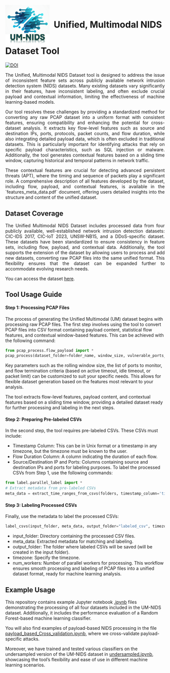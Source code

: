 # <img src="/logo.png" width="140" valign="middle"  />&nbsp; Unified, Multimodal NIDS Dataset Tool

<meta name="google-site-verification" content="5WK343ADbdgrsx0UqyrJwGNjU5xKzLWjmNP7f502qWo" />

[![DOI](https://zenodo.org/badge/524051176.svg)](https://zenodo.org/badge/latestdoi/524051176)

<p align="justify"> The Unified, Multimodal NIDS Dataset tool is designed to address the issue of inconsistent feature sets across publicly available network intrusion detection system (NIDS) datasets. Many existing datasets vary significantly in their features, have inconsistent labeling, and often exclude crucial payload and contextual information, limiting the effectiveness of machine learning-based models. </p>

<p align="justify"> Our tool resolves these challenges by providing a standardized method for converting any raw PCAP dataset into a uniform format with consistent features, ensuring compatibility and enhancing the potential for cross-dataset analysis. It extracts key flow-level features such as source and destination IPs, ports, protocols, packet counts, and flow duration, while also integrating detailed payload data, which is often excluded in traditional datasets. This is particularly important for identifying attacks that rely on specific payload characteristics, such as SQL injection or malware. Additionally, the tool generates contextual features based on a sliding time window, capturing historical and temporal patterns in network traffic. </p>

<p align="justify"> These contextual features are crucial for detecting advanced persistent threats (APT), where the timing and sequence of packets play a significant role. A comprehensive description of all features developed by the dataset, including flow, payload, and contextual features, is available in the `features_meta_data.pdf` document, offering users detailed insights into the structure and content of the unified dataset. </p>

## Dataset Coverage
<p align="justify"> The Unified Multimodal NIDS Dataset includes processed data from four publicly available, well-established network intrusion detection datasets: CIC-IDS 2017, CIC-IoT 2023, UNSW-NB15, and a DDoS-specific dataset. These datasets have been standardized to ensure consistency in feature sets, including flow, payload, and contextual data. Additionally, the tool supports the extension of the dataset by allowing users to process and add new datasets, converting raw PCAP files into the same unified format. This flexibility ensures that the dataset can be expanded further to accommodate evolving research needs. </p>

You can access the dataset [here](#).

## Tool Usage Guide

#### Step 1: Processing PCAP Files
The process of generating the Unified Multimodal (UM) dataset begins with processing raw PCAP files. The first step involves using the tool to convert PCAP files into CSV format containing payload content, statistical flow features, and contextual window-based features. This can be achieved with the following command:

```python
from pcap_process.flow_payload import *
pcap_process(dataset_folder=folder_name, window_size, vulnerable_ports_list, http_ports_list, idle_timeout, active_timeout, flowlimit)

```

Key parameters such as the rolling window size, the list of ports to monitor, and flow termination criteria (based on active timeout, idle timeout, or packet limit) can be customized to suit your specific needs. This allows for flexible dataset generation based on the features most relevant to your analysis.

The tool extracts flow-level features, payload content, and contextual features based on a sliding time window, providing a detailed dataset ready for further processing and labeling in the next steps.

#### Step 2: Preparing Pre-labeled CSVs
In the second step, the tool requires pre-labeled CSVs. These CSVs must include:
- Timestamp Column: This can be in Unix format or a timestamp in any timezone, but the timezone must be known to the user.
- Flow Duration Column: A column indicating the duration of each flow.
- Source/Destination IP and Ports: Columns containing source and destination IPs and ports for labeling purposes.
To label the processed CSVs from Step 1, use the following commands:

```python
from label.parallel_label import *
# Extract metadata from pre-labeled CSVs
meta_data = extract_time_ranges_from_csvs(folders, timestamp_column='timestamp', timezone='None', batch_size=5)
```

#### Step 3: Labeling Processed CSVs
Finally, use the metadata to label the processed CSVs:
```python
label_csvs(input_folder, meta_data, output_folder="labeled_csv", timezone='Canada/Atlantic', num_workers=2, unit='ms', timestamp_col='timestamp', flowduration_col='flowduration', label_col='label')
```

- input_folder: Directory containing the processed CSV files.
- meta_data: Extracted metadata for matching and labeling.
- output_folder: The folder where labeled CSVs will be saved (will be created in the input folder).
- timezone: Specify the timezone.
- num_workers: Number of parallel workers for processing.
This workflow ensures smooth processing and labeling of PCAP files into a unified dataset format, ready for machine learning analysis.

## Example Usage

This repository contains example Jupyter notebook [.ipynb](https://github.com/SyedWaliAbbas/Unified-Network-Intrusion-Dataset/tree/main/Dataset%20Examples) files demonstrating the processing of all four datasets included in the UM-NIDS dataset. Additionally, it includes the performance evaluation of a Random Forest-based machine learning classifier.

You will also find examples of payload-based NIDS processing in the file [payload_based_Cross_validation.ipynb](https://github.com/SyedWaliAbbas/Unified-Network-Intrusion-Dataset/blob/main/Dataset%20Examples/Payload%20cross%20validation/payload_cross_validation_example.ipynb), where we cross-validate payload-specific attacks.

Moreover, we have trained and tested various classifiers on the undersampled version of the UM-NIDS dataset in [undersampled.ipynb](https://github.com/SyedWaliAbbas/Unified-Network-Intrusion-Dataset/blob/main/Dataset%20Examples/Undersampled%20UM-NIDS.ipynb), showcasing the tool’s flexibility and ease of use in different machine learning scenarios.

